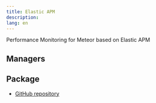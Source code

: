 ```yaml
---
title: Elastic APM
description:
lang: en
---
```


Performance Monitoring for Meteor based on Elastic APM

## Managers


## Package
* [GitHub repository](https://github.com/Meteor-Community-Packages/meteor-elastic-apm)

